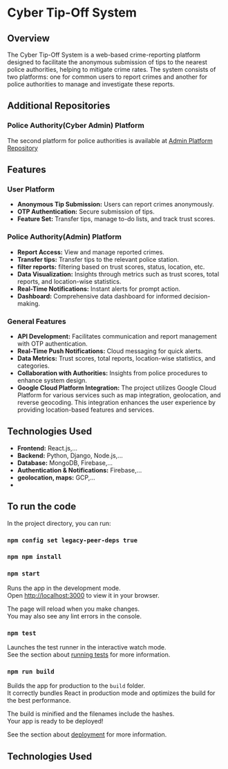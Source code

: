# Cyber Tip-Off System

## Overview
The Cyber Tip-Off System is a web-based crime-reporting platform designed to facilitate the anonymous submission of tips to the nearest police authorities, helping to mitigate crime rates. The system consists of two platforms: one for common users to report crimes and another for police authorities to manage and investigate these reports.



## Additional Repositories

### Police Authority(Cyber Admin) Platform
The second platform for police authorities is available at [Admin Platform Repository](https://github.com/guptashubham95a/cyber-admin)

## Features

### User Platform
- **Anonymous Tip Submission:** Users can report crimes anonymously.
- **OTP Authentication:** Secure submission of tips.
- **Feature Set:** Transfer tips, manage to-do lists, and track trust scores.

### Police Authority(Admin) Platform
- **Report Access:** View and manage reported crimes.
- **Transfer tips:** Transfer tips to the relevant police station.
- **filter reports:** filtering based on trust scores, status, location, etc.
- **Data Visualization:** Insights through metrics such as trust scores, total reports, and location-wise statistics.
- **Real-Time Notifications:** Instant alerts for prompt action.
- **Dashboard:** Comprehensive data dashboard for informed decision-making.


### General Features
- **API Development:** Facilitates communication and report management with OTP authentication.
- **Real-Time Push Notifications:** Cloud messaging for quick alerts.
- **Data Metrics:** Trust scores, total reports, location-wise statistics, and categories.
- **Collaboration with Authorities:** Insights from police procedures to enhance system design.
- **Google Cloud Platform Integration:** The project utilizes Google Cloud Platform for various services such as map integration, geolocation, and reverse geocoding. This integration enhances the user experience by providing location-based features and services.

## Technologies Used
- **Frontend:** React.js,...
- **Backend:** Python, Django, Node.js,...
- **Database:** MongoDB, Firebase,...
- **Authentication & Notifications:** Firebase,...
- **geolocation, maps:** GCP,...
- 
## To run the code

In the project directory, you can run:

### `npm config set legacy-peer-deps true`

### `npm npm install`

### `npm start`

Runs the app in the development mode.\
Open [http://localhost:3000](http://localhost:3000) to view it in your browser.

The page will reload when you make changes.\
You may also see any lint errors in the console.

### `npm test`

Launches the test runner in the interactive watch mode.\
See the section about [running tests](https://facebook.github.io/create-react-app/docs/running-tests) for more information.

### `npm run build`

Builds the app for production to the `build` folder.\
It correctly bundles React in production mode and optimizes the build for the best performance.

The build is minified and the filenames include the hashes.\
Your app is ready to be deployed!

See the section about [deployment](https://facebook.github.io/create-react-app/docs/deployment) for more information.

## Technologies Used
